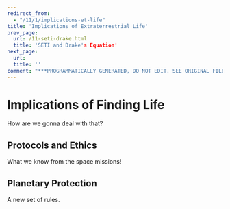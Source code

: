 ```yaml
---
redirect_from:
  - "/11/1/implications-et-life"
title: 'Implications of Extraterrestrial Life'
prev_page:
  url: /11-seti-drake.html
  title: 'SETI and Drake's Equation'
next_page:
  url: 
  title: ''
comment: "***PROGRAMMATICALLY GENERATED, DO NOT EDIT. SEE ORIGINAL FILES IN /content***"
---
```

Implications of Finding Life
====================

How are we gonna deal with that?

## Protocols and Ethics

What we know from the space missions!

## Planetary Protection

A new set of rules.



